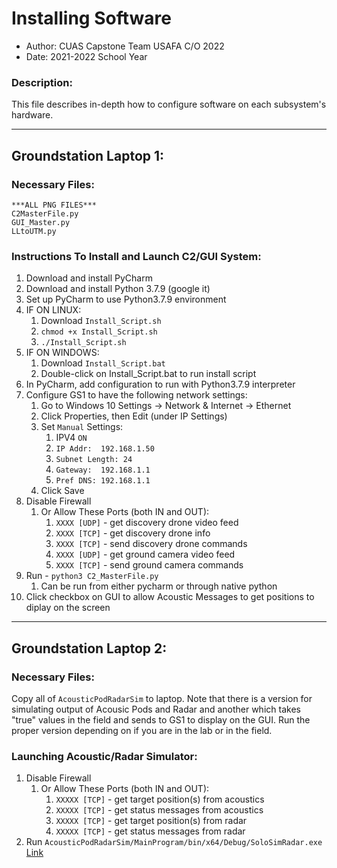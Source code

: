 # Installing Software
* Author: CUAS Capstone Team USAFA C/O 2022
* Date: 2021-2022 School Year

### Description:
This file describes in-depth how to configure software on each subsystem's hardware.


---
## Groundstation Laptop 1:
### Necessary Files:
```?
***ALL PNG FILES***
C2MasterFile.py
GUI_Master.py
LLtoUTM.py
```

### Instructions To Install and Launch C2/GUI System:
1) Download and install PyCharm 
2) Download and install Python 3.7.9 (google it)
3) Set up PyCharm to use Python3.7.9 environment
4) IF ON LINUX:
   1) Download `Install_Script.sh`
   2) `chmod +x Install_Script.sh`
   3) `./Install_Script.sh`
5) IF ON WINDOWS:
   1) Download `Install_Script.bat`
   2) Double-click on Install_Script.bat to run install script
6) In PyCharm, add configuration to run with Python3.7.9 interpreter
7) Configure GS1 to have the following network settings:
   1) Go to Windows 10 Settings -> Network & Internet -> Ethernet
   2) Click Properties, then Edit (under IP Settings)
   3) Set `Manual` Settings:
      1) IPV4 `ON`
      2) `IP Addr:  192.168.1.50`
      3) `Subnet Length: 24`
      4) `Gateway:  192.168.1.1`
      5) `Pref DNS: 192.168.1.1`
   4) Click Save
8) Disable Firewall
   1) Or Allow These Ports (both IN and OUT):
      1) `XXXX [UDP]` - get discovery drone video feed
      2) `XXXX [TCP]` - get discovery drone info
      3) `XXXX [TCP]` - send discovery drone commands
      4) `XXXX [UDP]` - get ground camera video feed
      5) `XXXX [TCP]` - send ground camera commands
9) Run  - `python3 C2_MasterFile.py`
   1) Can be run from either pycharm or through native python
10) Click checkbox on GUI to allow Acoustic Messages to get positions to diplay on the screen

---
## Groundstation Laptop 2:
### Necessary Files:
Copy all of `AcousticPodRadarSim` to laptop. Note that there is a version for simulating output of Acousic Pods and Radar and another which takes "true" values in the field and sends to GS1 to display on the GUI. Run the proper version depending on if you are in the lab or in the field.

### Launching Acoustic/Radar Simulator:
1) Disable Firewall
   1) Or Allow These Ports (both IN and OUT):
      1) `XXXXX [TCP]` - get target position(s) from acoustics
      2) `XXXXX [TCP]` - get status messages from acoustics
      3) `XXXXX [TCP]` - get target position(s) from radar
      4) `XXXXX [TCP]` - get status messages from radar
2) Run `AcousticPodRadarSim/MainProgram/bin/x64/Debug/SoloSimRadar.exe`
[Link](AcousticPodRadarSim/MainProgram/bin/x64/Debug/SoloSimRadar.exe)
